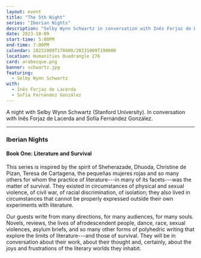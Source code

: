 ```yaml
---
layout: event
title: "The 5th Night"
series: "Iberian Nights"
description: "Selby Wynn Schwartz in conversation with Inês Forjaz de Lacerda and Sofía Fernández González"
date: 2023-10-09
start-time: 5:00PM
end-time: 7:00PM
calendar: 20231009T170000/20231009T190000
location: Humanities Quadrangle 276
card: arabesque.png
banner: schwartz.jpg
featuring:
  - Selby Wynn Schwartz
with:
  - Inês Forjaz de Lacerda
  - Sofía Fernández González
---
```


A night with Selby Wynn Schwartz (Stanford University). In conversation with Inês Forjaz de Lacerda and Sofía Fernández González.

---

### Iberian Nights

#### Book One: Literature and Survival

This series is inspired by the spirit of Sheherazade, Dhuoda, Christine de Pizan, Teresa de Cartagena, the pequeñas mujeres rojas and so many others for whom the practice of literature---in many of its facets---was the matter of survival. They existed in circumstances of physical and sexual violence, of civil war, of racial discrimination, of isolation; they also lived in circumstances that cannot be properly expressed outside their own experiments with literature.

Our guests write from many directions, for many audiences, for many souls. Novels, reviews, the lives of afrodescendent people, dance, race, sexual violences, asylum briefs, and so many other forms of polyhedric writing that explore the limits of literature---and those of survival. They will be in conversation about their work, about their thought and, certainly, about the joys and frustrations of the literary worlds they inhabit.
